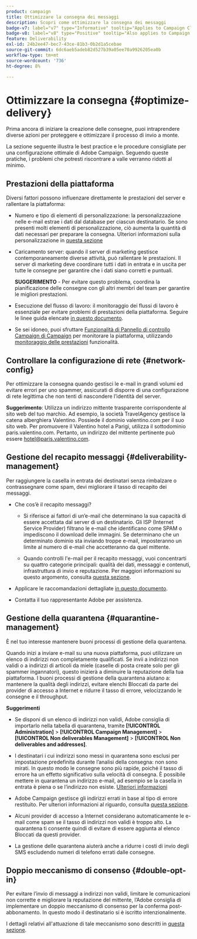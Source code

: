 ```yaml
---
product: campaign
title: Ottimizzare la consegna dei messaggi
description: Scopri come ottimizzare la consegna dei messaggi
badge-v7: label="v7" type="Informative" tooltip="Applies to Campaign Classic v7"
badge-v8: label="v8" type="Positive" tooltip="Also applies to Campaign v8"
feature: Deliverability
exl-id: 24b2ee47-bec7-43ce-81b3-0b2d1a5cebae
source-git-commit: 6dc6aeb5adeb82d527b39a05ee70a9926205ea0b
workflow-type: tm+mt
source-wordcount: '736'
ht-degree: 8%

---
```


# Ottimizzare la consegna {#optimize-delivery}



Prima ancora di iniziare la creazione delle consegne, puoi intraprendere diverse azioni per proteggere e ottimizzare il processo di invio a monte.

La sezione seguente illustra le best practice e le procedure consigliate per una configurazione ottimale di Adobe Campaign. Seguendo queste pratiche, i problemi che potresti riscontrare a valle verranno ridotti al minimo.

## Prestazioni della piattaforma

Diversi fattori possono influenzare direttamente le prestazioni del server e rallentare la piattaforma:

* Numero e tipo di elementi di personalizzazione: la personalizzazione nelle e-mail estrae i dati dal database per ciascun destinatario. Se sono presenti molti elementi di personalizzazione, ciò aumenta la quantità di dati necessari per preparare la consegna.  Ulteriori informazioni sulla personalizzazione in [questa sezione](about-personalization.md)

* Caricamento server: quando il server di marketing gestisce contemporaneamente diverse attività, può rallentare le prestazioni. Il server di marketing deve coordinare tutti i dati in entrata e in uscita per tutte le consegne per garantire che i dati siano corretti e puntuali.

   **SUGGERIMENTO** - Per evitare questo problema, coordina la pianificazione delle consegne con gli altri membri del team per garantire le migliori prestazioni.

* Esecuzione del flusso di lavoro: il monitoraggio dei flussi di lavoro è essenziale per evitare problemi di prestazioni della piattaforma. Seguire le linee guida elencate [in questo documento](../../workflow/using/workflow-best-practices.md#execution-and-performance).

* Se sei idoneo, puoi sfruttare [Funzionalità di Pannello di controllo Campaign di Campaign](https://experienceleague.adobe.com/docs/control-panel/using/discover-control-panel/key-features.html?lang=it) per monitorare la piattaforma, utilizzando [monitoraggio delle prestazioni](https://experienceleague.adobe.com/docs/control-panel/using/performance-monitoring/about-performance-monitoring.html?lang=it) funzionalità.

## Controllare la configurazione di rete {#network-config}

Per ottimizzare la consegna quando gestisci le e-mail in grandi volumi ed evitare errori per uno spammer, assicurati di disporre di una configurazione di rete legittima che non tenti di nascondere l’identità del server.

**Suggerimento**: Utilizza un indirizzo mittente trasparente corrispondente al sito web del tuo marchio. Ad esempio, la società TravelAgency gestisce la catena alberghiera Valentino. Possiede il dominio valentino.com per il suo sito web. Per promuovere il Valentino hotel a Parigi, utilizza il sottodominio paris.valentino.com. Pertanto, un indirizzo del mittente pertinente può essere hotel@paris.valentino.com.

## Gestione del recapito messaggi {#deliverability-management}

Per raggiungere la casella in entrata dei destinatari senza rimbalzare o contrassegnare come spam, devi migliorare il tasso di recapito dei messaggi.

* Che cos’è il recapito messaggi?

   * Si riferisce ai fattori di un’e-mail che determinano la sua capacità di essere accettata dal server di un destinatario. Gli ISP (Internet Service Provider) filtrano le e-mail che identificano come SPAM o impediscono il download delle immagini. Se determinano che un determinato dominio sta inviando troppe e-mail, imposteranno un limite al numero di e-mail che accetteranno da quel mittente.

   * Quando controlli l&#39;e-mail per il recapito messaggi, vuoi concentrarti su quattro categorie principali: qualità dei dati, messaggi e contenuti, infrastruttura di invio e reputazione. Per maggiori informazioni su questo argomento, consulta [questa sezione](about-deliverability.md).

* Applicare le raccomandazioni dettagliate [in questo documento](about-deliverability.md).

* Contatta il tuo rappresentante Adobe per assistenza.

## Gestione della quarantena {#quarantine-management}

È nel tuo interesse mantenere buoni processi di gestione della quarantena.

Quando inizi a inviare e-mail su una nuova piattaforma, puoi utilizzare un elenco di indirizzi non completamente qualificati. Se invii a indirizzi non validi o a indirizzi di articoli da miele (caselle di posta create solo per gli spammer ingannatori), questo inizierà a diminuire la reputazione della tua piattaforma. I buoni processi di gestione della quarantena aiutano a: mantenere la qualità degli indirizzi, evitare elenchi Bloccati da parte dei provider di accesso a Internet e ridurre il tasso di errore, velocizzando le consegne e il throughput.

**Suggerimenti**

* Se disponi di un elenco di indirizzi non validi, Adobe consiglia di importarlo nella tabella di quarantena, tramite **[!UICONTROL Administration]** > **[!UICONTROL Campaign Management]** > **[!UICONTROL Non deliverables Management]** > **[!UICONTROL Non deliverables and addresses]**.

* I destinatari i cui indirizzi sono messi in quarantena sono esclusi per impostazione predefinita durante l’analisi della consegna: non sono mirati. In questo modo le consegne sono più rapide, poiché il tasso di errore ha un effetto significativo sulla velocità di consegna. È possibile mettere in quarantena un indirizzo e-mail, ad esempio se la casella in entrata è piena o se l’indirizzo non esiste. [Ulteriori informazioni](#identifying-quarantined-addresses-for-a-delivery)

* Adobe Campaign gestisce gli indirizzi errati in base al tipo di errore restituito. Per ulteriori informazioni al riguardo, consulta [questa sezione](understanding-quarantine-management.md).


* Alcuni provider di accesso a Internet considerano automaticamente le e-mail come spam se il tasso di indirizzi non validi è troppo alto. La quarantena ti consente quindi di evitare di essere aggiunta al elenco Bloccati da questi provider.

* La gestione delle quarantena aiuterà anche a ridurre i costi di invio degli SMS escludendo numeri di telefono errati dalle consegne.

## Doppio meccanismo di consenso {#double-opt-in}

Per evitare l’invio di messaggi a indirizzi non validi, limitare le comunicazioni non corrette e migliorare la reputazione del mittente, l’Adobe consiglia di implementare un doppio meccanismo di consenso per la conferma post-abbonamento. In questo modo il destinatario si è iscritto intenzionalmente.

I dettagli relativi all&#39;attuazione di tale meccanismo sono descritti in [questa sezione](../../web/using/use-cases--web-forms.md).
